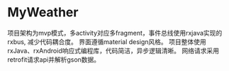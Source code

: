 # MyWeather

项目架构为mvp模式，多activity对应多fragment，事件总线使用rxjava实现的rxbus, 减少代码耦合度。 
界面遵循material design风格。 
项目整体使用rxJava、rxAndroid响应式编程库，代码简洁，异步逻辑清晰。 
网络请求采用retrofit请求api并解析gson数据。 
